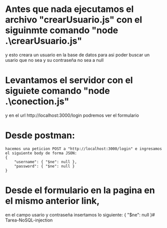 # Antes que nada ejecutamos el archivo "crearUsuario.js" con el siguinmte comando "node .\crearUsuario.js" 
y esto creara un usuario en la base de datos para asi poder buscar un usario que no sea y su contraseña no sea a null 

# Levantamos el servidor con el siguiete comando "node .\conection.js" 
y en el url http://localhost:3000/login podremos ver el formulario 

# Desde postman:
    hacemos una peticion POST a "http://localhost:3000/login" e ingresamos el siguiente body de forma JSON:
    {
        "username": { "$ne": null },
        "password": { "$ne": null }
    }

# Desde el formulario en la pagina en el mismo anterior link, 
en el campo usario y contraseña insertamos lo siguiente: { "$ne": null }#   T a r e a - N o S Q L - i n j e c t i o n 
 
 
